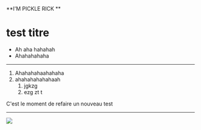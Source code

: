 **I'M PICKLE RICK **

# test titre

* Ah aha hahahah
* Ahahahahaha

*********************************

1. Ahahahahaahahaha
1. ahahahahahahaah
	1. jgkzg
	1. ezg zt t


C'est le moment de refaire un nouveau test

------------------------------------

![](https://media1.tenor.com/images/d71127d6086a918f1deb3fe54a5959e0/tenor.gif)
